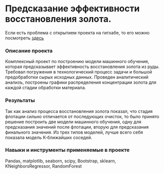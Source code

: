 # Предсказание эффективности восстановления золота.

Если есть проблема с открытием проекта на гитхабе, то его можно посмотреть [здесь](https://nbviewer.jupyter.org/github/DAAkimov/yaPraktikumProjects/blob/main/9_analysis_and_ml/goldRecoveryRegress.ipynb)

### Описание проекта

Комплексный проект по построению модели машинного обучения, которая предсказывает эффективность восстановления золота из руды. Требовал погружения в технологический процесс задачи и большой предобработки сырых исходных данных. Проведен аналитический анализъ, построены графики распределения концентрации золота для каждой стадии обработки материала.

### Результаты

Так как анализ процесса восстановления золота показал, что стадия флотации сильно отличается от последующих очисток, то было принято решение построить две модели машинного обучения, одну для предсказания значений после флотации, вторую для предсказания финального значения. Из трех типов моделей, лучше всего себя показала модель К-ближайших соседей. 

### Навыки и инструменты применяемые в проекте

Pandas, matplotlib, seaborn, scipy, Bootstrap, sklearn, KNeighborsRegressor, RandomForest
